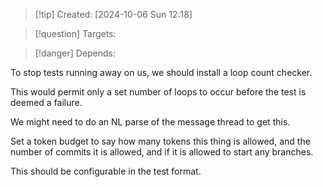 
>[!tip] Created: [2024-10-06 Sun 12:18]

>[!question] Targets: 

>[!danger] Depends: 

To stop tests running away on us, we should install a loop count checker.

This would permit only a set number of loops to occur before the test is deemed a failure.

We might need to do an NL parse of the message thread to get this.

Set a token budget to say how many tokens this thing is allowed, and the number of commits it is allowed, and if it is allowed to start any branches.

This should be configurable in the test format.